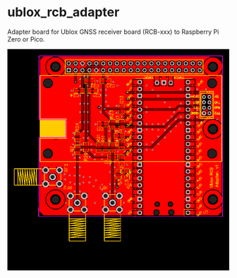 # ublox_rcb_adapter
Adapter board for Ublox GNSS receiver board (RCB-xxx) to Raspberry Pi Zero or Pico.

![PCB TOP side](PCB_Ublox%20RCB%20Adapter%20v1.svg)
